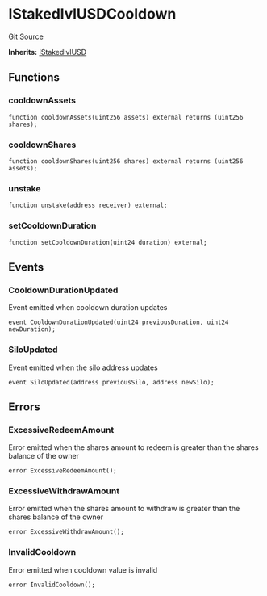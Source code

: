 # IStakedlvlUSDCooldown
[Git Source](https://github.com/Level-Money/contracts/blob/6210538f7de83f92b07f38679d7d19520c984a03/src/v1/interfaces/IStakedlvlUSDCooldown.sol)

**Inherits:**
[IStakedlvlUSD](/src/v1/interfaces/IStakedlvlUSD.sol/interface.IStakedlvlUSD.md)


## Functions
### cooldownAssets


```solidity
function cooldownAssets(uint256 assets) external returns (uint256 shares);
```

### cooldownShares


```solidity
function cooldownShares(uint256 shares) external returns (uint256 assets);
```

### unstake


```solidity
function unstake(address receiver) external;
```

### setCooldownDuration


```solidity
function setCooldownDuration(uint24 duration) external;
```

## Events
### CooldownDurationUpdated
Event emitted when cooldown duration updates


```solidity
event CooldownDurationUpdated(uint24 previousDuration, uint24 newDuration);
```

### SiloUpdated
Event emitted when the silo address updates


```solidity
event SiloUpdated(address previousSilo, address newSilo);
```

## Errors
### ExcessiveRedeemAmount
Error emitted when the shares amount to redeem is greater than the shares balance of the owner


```solidity
error ExcessiveRedeemAmount();
```

### ExcessiveWithdrawAmount
Error emitted when the shares amount to withdraw is greater than the shares balance of the owner


```solidity
error ExcessiveWithdrawAmount();
```

### InvalidCooldown
Error emitted when cooldown value is invalid


```solidity
error InvalidCooldown();
```

